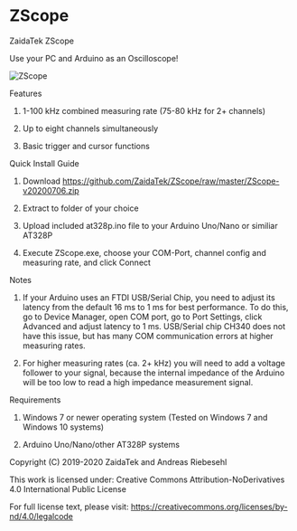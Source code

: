 # ZScope
ZaidaTek ZScope



Use your PC and Arduino as an Oscilloscope!



![ZScope](https://github.com/ZaidaTek/ZScope/blob/master/ZScope-v20200706.png "ZScope-v20200706")



Features

1) 1-100 kHz combined measuring rate (75-80 kHz for 2+ channels)

2) Up to eight channels simultaneously

3) Basic trigger and cursor functions



Quick Install Guide

1) Download https://github.com/ZaidaTek/ZScope/raw/master/ZScope-v20200706.zip

2) Extract to folder of your choice

3) Upload included at328p.ino file to your Arduino Uno/Nano or similiar AT328P

4) Execute ZScope.exe, choose your COM-Port, channel config and measuring rate, and click Connect

Notes

1) If your Arduino uses an FTDI USB/Serial Chip, you need to adjust its latency from the default 16 ms to 1 ms for best performance. To do this, go to Device Manager, open COM port, go to Port Settings, click Advanced and adjust latency to 1 ms. USB/Serial chip CH340 does not have this issue, but has many COM communication errors at higher measuring rates.

2) For higher measuring rates (ca. 2+ kHz) you will need to add a voltage follower to your signal, because the internal impedance of the Arduino will be too low to read a high impedance measurement signal.



Requirements

1) Windows 7 or newer operating system (Tested on Windows 7 and Windows 10 systems)

2) Arduino Uno/Nano/other AT328P systems



Copyright (C) 2019-2020 ZaidaTek and Andreas Riebesehl

This work is licensed under: Creative Commons Attribution-NoDerivatives 4.0 International Public License

For full license text, please visit: https://creativecommons.org/licenses/by-nd/4.0/legalcode
